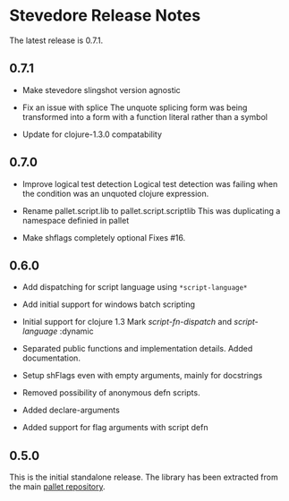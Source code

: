 # Stevedore Release Notes

The latest release is 0.7.1.

## 0.7.1

- Make stevedore slingshot version agnostic

- Fix an issue with splice
  The unquote splicing form was being transformed into a form with a
  function literal rather than a symbol

- Update for clojure-1.3.0 compatability

## 0.7.0

- Improve logical test detection
  Logical test detection was failing when the condition was an unquoted
  clojure expression.

- Rename pallet.script.lib to pallet.script.scriptlib
  This was duplicating a namespace definied in pallet

- Make shflags completely optional
  Fixes #16.

## 0.6.0

- Add dispatching for script language using `*script-language*`

- Add initial support for windows batch scripting

- Initial support for clojure 1.3
  Mark *script-fn-dispatch* and *script-language* :dynamic

- Separated public functions and implementation details. Added documentation.

- Setup shFlags even with empty arguments, mainly for docstrings

- Removed possibility of anonymous defn scripts.

- Added declare-arguments

- Added support for flag arguments with script defn


## 0.5.0

This is the initial standalone release.  The library has been extracted
from the main [pallet repository](https://github.com/pallet/pallet).
